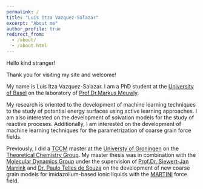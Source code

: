```yaml
---
permalink: /
title: "Luis Itza Vazquez-Salazar"
excerpt: "About me"
author_profile: true
redirect_from: 
  - /about/
  - /about.html
---
```


Hello kind stranger! 

Thank you for visiting my site and welcome!

My name is Luis Itza Vazquez-Salazar. I am a PhD student at the [University of Basel](https://www.unibas.ch/en.html) on the laboratory of [Prof.Dr.Markus Meuwly](https://quantitative-md-lab.org/). 

My research is oriented to the development of machine learning techniques to the study of potential energy surfaces using active learning approaches. I am also interested on the development of solvation models for the study of
reactive proceses. Additionally, I am interested on the development of machine learning techniques for the parametrization of coarse grain force fields.

Previously, I did a [TCCM](https://www.emtccm.org/) master at the [Universty of Groningen](https://www.rug.nl/) on the [Theoretical Chemistry Group](https://www.rug.nl/research/zernike/theoretical-chemistry/faraji-group/).
My master thesis was in combination with the [Molecular Dynamics Group](https://www.rug.nl/research/molecular-dynamics/) under the supervision of [Prof.Dr. Siewert-Jan Marrink](https://www.rug.nl/staff/s.j.marrink/) 
and [Dr. Paulo Telles de Souza](https://mmsb.cnrs.fr/en/u/telles-de-souza-paulo/) 
on the development of new coarse grain models for imidazolium-based ionic liquids with the [MARTINI](http://cgmartini.nl/) force field. 

